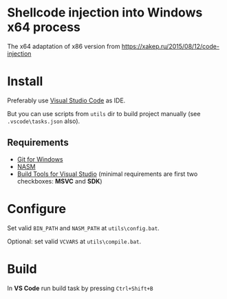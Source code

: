 # Shellcode injection into Windows x64 process

The x64 adaptation of x86 version from 
https://xakep.ru/2015/08/12/code-injection

# Install

Preferably use [Visual Studio Code](https://code.visualstudio.com) as IDE. 

But you can use scripts from `utils` dir to build project manually 
(see `.vscode\tasks.json` also).

## Requirements

* [Git for Windows](https://git-scm.com/download/win)
* [NASM](https://www.nasm.us/pub/nasm/releasebuilds/2.15.05/win64)
* [Build Tools for Visual Studio](https://visualstudio.microsoft.com/downloads/#build-tools-for-visual-studio-2019) 
(minimal requirements are first two checkboxes: **MSVC** and **SDK**)

# Configure

Set valid `BIN_PATH` and `NASM_PATH` at `utils\config.bat`.

Optional: set valid `VCVARS` at `utils\compile.bat`.

# Build

In **VS Code** run build task by pressing `Ctrl+Shift+B`
